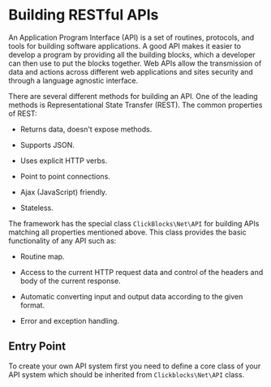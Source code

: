 Building RESTful APIs
=====================



An Application Program Interface (API) is a set of routines, protocols, and
tools for building software applications. A good API makes it easier to develop
a program by providing all the building blocks, which a developer can then use
to put the blocks together. Web APIs allow the transmission of data and actions
across different web applications and sites security and through a language
agnostic interface.

There are several different methods for building an API. One of the leading
methods is Representational State Transfer (REST). The common properties of
REST:

-   Returns data, doesn't expose methods.

-   Supports JSON.

-   Uses explicit HTTP verbs.

-   Point to point connections.

-   Ajax (JavaScript) friendly.

-   Stateless.

The framework has the special class `ClickBlocks\Net\API` for building APIs
matching all properties mentioned above. This class provides the basic
functionality of any API such as:

-   Routine map.

-   Access to the current HTTP request data and control of the headers and body
    of the current response.

-   Automatic converting input and output data according to the given format.

-   Error and exception handling.



Entry Point
-----------



To create your own API system first you need to define a core class of your API
system which should be inherited from `Clickblocks\Net\API` class.
